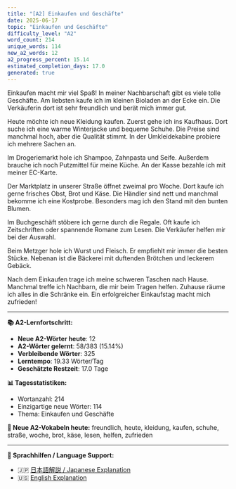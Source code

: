 ```yaml
---
title: "[A2] Einkaufen und Geschäfte"
date: 2025-06-17
topic: "Einkaufen und Geschäfte"
difficulty_level: "A2"
word_count: 214
unique_words: 114
new_a2_words: 12
a2_progress_percent: 15.14
estimated_completion_days: 17.0
generated: true
---
```


Einkaufen macht mir viel Spaß! In meiner Nachbarschaft gibt es viele tolle Geschäfte. Am liebsten kaufe ich im kleinen Bioladen an der Ecke ein. Die Verkäuferin dort ist sehr freundlich und berät mich immer gut.

Heute möchte ich neue Kleidung kaufen. Zuerst gehe ich ins Kaufhaus. Dort suche ich eine warme Winterjacke und bequeme Schuhe. Die Preise sind manchmal hoch, aber die Qualität stimmt. In der Umkleidekabine probiere ich mehrere Sachen an.

Im Drogeriemarkt hole ich Shampoo, Zahnpasta und Seife. Außerdem brauche ich noch Putzmittel für meine Küche. An der Kasse bezahle ich mit meiner EC-Karte.

Der Marktplatz in unserer Straße öffnet zweimal pro Woche. Dort kaufe ich gerne frisches Obst, Brot und Käse. Die Händler sind nett und manchmal bekomme ich eine Kostprobe. Besonders mag ich den Stand mit den bunten Blumen.

Im Buchgeschäft stöbere ich gerne durch die Regale. Oft kaufe ich Zeitschriften oder spannende Romane zum Lesen. Die Verkäufer helfen mir bei der Auswahl.

Beim Metzger hole ich Wurst und Fleisch. Er empfiehlt mir immer die besten Stücke. Nebenan ist die Bäckerei mit duftenden Brötchen und leckerem Gebäck.

Nach dem Einkaufen trage ich meine schweren Taschen nach Hause. Manchmal treffe ich Nachbarn, die mir beim Tragen helfen. Zuhause räume ich alles in die Schränke ein. Ein erfolgreicher Einkaufstag macht mich zufrieden!

---

**📚 A2-Lernfortschritt:**
- **Neue A2-Wörter heute**: 12
- **A2-Wörter gelernt**: 58/383 (15.14%)
- **Verbleibende Wörter**: 325
- **Lerntempo**: 19.33 Wörter/Tag
- **Geschätzte Restzeit**: 17.0 Tage

**📊 Tagesstatistiken:**
- Wortanzahl: 214
- Einzigartige neue Wörter: 114
- Thema: Einkaufen und Geschäfte

**🎯 Neue A2-Vokabeln heute:**
freundlich, heute, kleidung, kaufen, schuhe, straße, woche, brot, käse, lesen, helfen, zufrieden

---

**📖 Sprachhilfen / Language Support:**
- 🇯🇵 [日本語解説 / Japanese Explanation](2025-06-17-einkaufen-und-geschaefte-jp)
- 🇺🇸 [English Explanation](2025-06-17-einkaufen-und-geschaefte-en)
